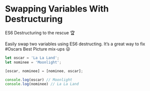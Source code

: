 # Swapping Variables With Destructuring

ES6 Destructuring to the rescue 🏆

Easily swap two variables using ES6 destructing. It’s a great way to fix #Oscars Best Picture mix-ups 😜


```javascript
let oscar = 'La La Land';
let nominee = 'Moonlight';

[oscar, nominee] = [nominee, oscar];

console.log(oscar) // Moonlight
console.log(nominee) // La La Land
```
